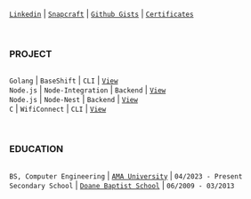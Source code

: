 [`Linkedin`](https://www.linkedin.com/in/kentlouisetonino) | [`Snapcraft`](https://snapcraft.io/publisher/kentlouisetonino) | [`Github Gists`](https://gist.github.com/kentlouisetonino) | [`Certificates`](https://github.com/kentlouisetonino/certificates)

<br />

### PROJECT
##
``Golang`` | ``BaseShift`` | ``CLI`` | [`View`](https://github.com/kentlouisetonino/baseshift) <br />
``Node.js`` | ``Node-Integration`` | ``Backend`` | [`View`](https://github.com/kentlouisetonino/node-backend) <br />
``Node.js`` | ``Node-Nest`` | ``Backend`` | [`View`](https://github.com/kentlouisetonino/node-nest) <br />
``C`` | ``WifiConnect`` | ``CLI`` | [`View`](https://github.com/kentlouisetonino/wificonnect) <br />

<br />

### EDUCATION
##
``BS, Computer Engineering`` | [`AMA University`](https://www.ama.edu.ph/bachelor-of-science-in-computer-engineering/) | ``04/2023 - Present`` <br />
``Secondary School`` | [`Doane Baptist School`](https://drive.google.com/file/d/1-RjQ7ug_pgxH-k9-z3arDKfdoH6eFH7I/view?usp=sharing) | ``06/2009 - 03/2013``
